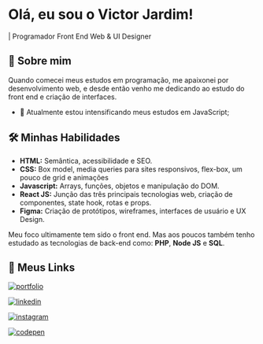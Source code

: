 # Olá, eu sou o Victor Jardim!
| Programador Front End Web & UI Designer

## 🚀 Sobre mim
Quando comecei meus estudos em programação, me apaixonei por desenvolvimento web, e desde então venho me dedicando ao estudo do front end e criação de interfaces.

- 🧠 Atualmente estou intensificando meus estudos em JavaScript;

## 🛠 Minhas Habilidades
- **HTML:** Semântica, acessibilidade e SEO.
- **CSS:** Box model, media queries para sites responsivos, flex-box, um pouco de grid e animações
- **Javascript:** Arrays, funções, objetos e manipulação do DOM.
- **React JS:** Junção das três principais tecnologias web, criação de componentes, state hook, rotas e props.
- **Figma:** Criação de protótipos, wireframes, interfaces de usuário e UX Design.

Meu foco ultimamente tem sido o front end. Mas aos poucos também tenho estudado as tecnologias de back-end como: **PHP**, **Node JS** e **SQL**.

## 🔗 Meus Links
[![portfolio](https://img.shields.io/badge/my_portfolio-76d?style=for-the-badge&logo=ko-fi&logoColor=white)](https://victorjardim.dev/)

[![linkedin](https://img.shields.io/badge/linkedin-0A66C2?style=for-the-badge&logo=linkedin&logoColor=white)](https://www.linkedin.com/in/victorjardim-dev/)

[![instagram](https://img.shields.io/badge/instagram-1DA1F2?style=for-the-badge&logo=instagram&logoColor=white)](https://www.instagram.com/victorjardim.dev/)

[![codepen](https://img.shields.io/badge/codepen-1DA1F2?style=for-the-badge&logo=codepen&logoColor=white)](https://codepen.io/victorjardimdev/)
